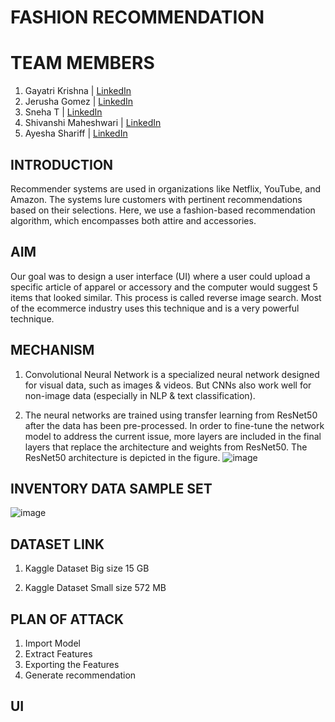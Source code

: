 # FASHION RECOMMENDATION

# TEAM MEMBERS
1. Gayatri Krishna | [LinkedIn](https://www.linkedin.com/in/gayatri-krishna/)
2. Jerusha Gomez | [LinkedIn](https://www.linkedin.com/in/jerusha-gomez/)
3. Sneha T | [LinkedIn](https://www.linkedin.com/in/sneha1221/)
4. Shivanshi Maheshwari | [LinkedIn](https://www.linkedin.com/in/shivanshi-maheshwari/)
5. Ayesha Shariff | [LinkedIn](https://www.linkedin.com/in/ayesha-shariff99/)


## INTRODUCTION
Recommender systems are used in organizations like Netflix, YouTube, and Amazon. The systems lure customers with pertinent recommendations based on their selections.
Here, we use a fashion-based recommendation algorithm, which encompasses both attire and accessories.

## AIM
Our goal was to design a user interface (UI) where a user could upload a specific article of apparel or accessory and the computer would suggest 5 items that looked similar. This process is called reverse image search. Most of the ecommerce industry uses this technique and is a very powerful technique. 

## MECHANISM
1. Convolutional Neural Network is a specialized neural network designed for visual data, such as images & videos. But CNNs also work well for non-image data (especially in NLP & text classification).

2. The neural networks are trained using transfer learning from ResNet50 after the data has been pre-processed. In order to fine-tune the network model to address the current issue, more layers are included in the final layers that replace the architecture and weights from ResNet50. The ResNet50 architecture is depicted in the figure.
![image](https://user-images.githubusercontent.com/93417245/182053497-de929fb2-8a45-43cc-8cf9-c27ec8d64f3a.png)


## INVENTORY  DATA SAMPLE SET
![image](https://user-images.githubusercontent.com/93417245/182053675-ed8bbdda-a2e8-4485-809f-2a90613c5bd0.png)


## DATASET LINK
1. Kaggle Dataset Big size 15 GB

2. Kaggle Dataset Small size 572 MB


## PLAN OF ATTACK

1. Import Model
2. Extract Features
3. Exporting the Features
4. Generate recommendation


## UI


